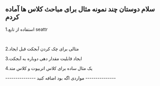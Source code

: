 ## سلام دوستان چند نمونه مثال برای مباحث کلاس ها آماده کردم
<p>1.استفاده از تابع seattr</p><br>
<p>2.مثالی برای چک کردن آبجکت قبل ایجاد</p>
<p>3.ایجاد قابلیت مقدار دهی دوباره به آبجکت</p>
<p>4.یک مثال ساده برای کلاس اتربیوت و کلاس متد</p>
<p>--------------- مواردی اگه بود اضافه کنید ---------------</p>
